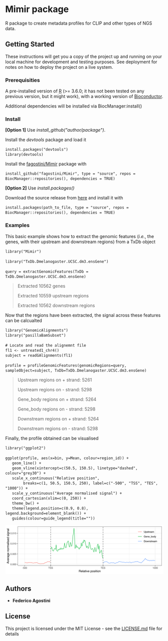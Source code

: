 # Mimir package

R package to create metadata profiles for CLIP and other types of NGS data.

## Getting Started

These instructions will get you a copy of the project up and running on your local machine for development and testing purposes. See deployment for notes on how to deploy the project on a live system.

### Prerequisities

A pre-installed version of [R](https://www.r-project.org/) (>= 3.6.0; it has not been tested on any previous version, but it might work), with a working version of [Bioconductor](https://www.bioconductor.org/).

Additional dependencies will be installed via BiocManager:install() 

### Install

__[Option 1]__ Use _install_github("author/package")_.

Install the _devtools_ package and load it

```
install.packages("devtools")
library(devtools)
```

Install the [fagostini/Mimir](https://github.com/fagostini/Mimir) package with

```
install_github("fagostini/Mimir", type = "source", repos = BiocManager::repositories(), dependencies = TRUE)
```

__[Option 2]__ Use _install.packages()_

Download the source release from [here](https://github.com/fagostini/Mimir/releases) and install it with

```
install.packages(path_to_file, type = "source", repos = BiocManager::repositories(), dependencies = TRUE)
```

### Examples

This basic example shows how to extract the genomic features (_i.e._, the genes, with their upstream and downstream regions) from a TxDb object

```
library("Mimir")

library("TxDb.Dmelanogaster.UCSC.dm3.ensGene")

query = extractGenomicFeatures(TxDb = TxDb.Dmelanogaster.UCSC.dm3.ensGene)
```

> Extracted 10562 genes
> 
> Extracted 10559 upstream regions
> 
> Extracted 10562 downstream regions

Now that the regions have been extracted, the signal across these features can be calcualted

```
library("GenomicAlignments")
library("pasillaBamSubset")

# Locate and read the alignemnt file
fl1 <- untreated1_chr4()
subject = readGAlignments(fl1)

profile = profileGenomicFeatures(genomicRegions=query, sampleObject=subject, TxDb=TxDb.Dmelanogaster.UCSC.dm3.ensGene)
```

> Upstream regions on + strand: 5261
>
> Upstream regions on - strand: 5298
> 
> Gene_body regions on + strand: 5264
> 
> Gene_body regions on - strand: 5298
> 
> Downstream regions on + strand: 5264
> 
> Downstream regions on - strand: 5298

Finally, the profile obtained can be visualised

```
library("ggplot2")

ggplot(profile, aes(x=bin, y=Mean, colour=region_id)) + 
   geom_line() +
   geom_vline(xintercept=c(50.5, 150.5), linetype="dashed", colour="grey30") +
   scale_x_continuous("Relative position",
        breaks=c(1, 50.5, 150.5, 250), label=c("-500", "TSS", "TES", "1000")) +
   scale_y_continuous("Average normalised signal") +
   coord_cartesian(xlim=c(0, 250)) +
   theme_bw() +
   theme(legend.position=c(0.9, 0.8), legend.background=element_blank()) +
   guides(colour=guide_legend(title=""))
```

![](img/example_profile.png)

## Authors

* **Federico Agostini**

## License

This project is licensed under the MIT License - see the [LICENSE.md](LICENSE.md) file for details

